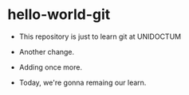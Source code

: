 # hello-world-git
- This repository is just to learn git at UNIDOCTUM
- Another change.

- Adding once more.

- Today, we're gonna remaing our learn.